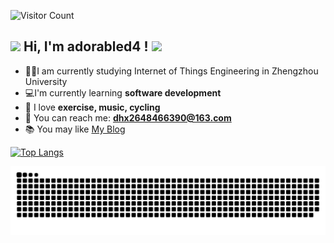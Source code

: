 ![Visitor Count](https://profile-counter.glitch.me/adorabled4/count.svg)

<h2><img src="http://dhx-blog.oss-cn-beijing.aliyuncs.com/dhx/giphy.gif" width="50"> Hi, I'm adorabled4 ! <img src="http://dhx-blog.oss-cn-beijing.aliyuncs.com/dhx/giphy.gif" width="50"></h2>

- 👨‍🎓I am currently studying Internet of Things Engineering in Zhengzhou University
- 💻️I'm currently learning **software development**
- 🤩 I love **exercise, music, cycling**
- 📧 You can reach me: **[dhx2648466390@163.com](mailto:dhx2648466390@163.com)**
- 📚 You may like [My Blog](https://adorabled4.gitee.io/)

[![Top Langs](https://github-readme-stats.vercel.app/api/top-langs/?username=adorabled4&layout=compact)](https://github.com/adorabled4/github-readme-stats)

<picture>
  <source media="(prefers-color-scheme: dark)" srcset="https://raw.githubusercontent.com/adorabled4/adorabled4/output/github-contribution-grid-snake-dark.svg">
  <source media="(prefers-color-scheme: light)" srcset="https://raw.githubusercontent.com/adorabled4/adorabled4/output/github-contribution-grid-snake.svg">
  <img alt="github contribution grid snake animation" src="https://raw.githubusercontent.com/adorabled4/adorabled4/output/github-contribution-grid-snake.svg">
</picture>
